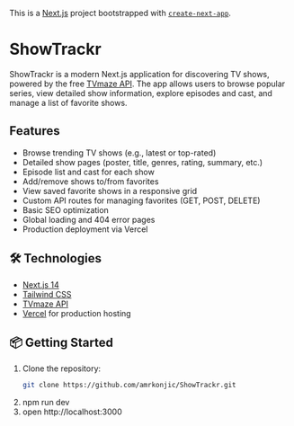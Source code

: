 This is a [Next.js](https://nextjs.org) project bootstrapped with [`create-next-app`](https://nextjs.org/docs/app/api-reference/cli/create-next-app).

# ShowTrackr

ShowTrackr is a modern Next.js application for discovering TV shows, powered by the free [TVmaze API](https://www.tvmaze.com/api). The app allows users to browse popular series, view detailed show information, explore episodes and cast, and manage a list of favorite shows.

## Features

- Browse trending TV shows (e.g., latest or top-rated)
- Detailed show pages (poster, title, genres, rating, summary, etc.)
- Episode list and cast for each show
- Add/remove shows to/from favorites
- View saved favorite shows in a responsive grid
- Custom API routes for managing favorites (GET, POST, DELETE)
- Basic SEO optimization
- Global loading and 404 error pages
- Production deployment via Vercel

## 🛠️ Technologies

- [Next.js 14](https://nextjs.org/)
- [Tailwind CSS](https://tailwindcss.com/)
- [TVmaze API](https://www.tvmaze.com/api)
- [Vercel](https://vercel.com/) for production hosting

## 📦 Getting Started

1. Clone the repository:
   ```bash
   git clone https://github.com/amrkonjic/ShowTrackr.git
2. npm run dev
3. open http://localhost:3000

